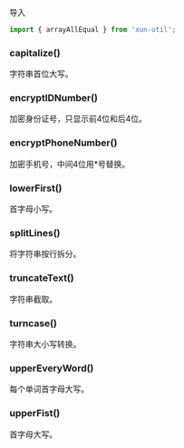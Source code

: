 导入

```javascript
import { arrayAllEqual } from 'xun-util';
```

### capitalize()

字符串首位大写。

### encryptIDNumber()

加密身份证号，只显示前4位和后4位。

### encryptPhoneNumber()

加密手机号，中间4位用*号替换。

### lowerFirst()

首字母小写。

### splitLines()

将字符串按行拆分。

### truncateText()

字符串截取。

### turncase()

字符串大小写转换。

### upperEveryWord()

每个单词首字母大写。

### upperFist()

首字母大写。



